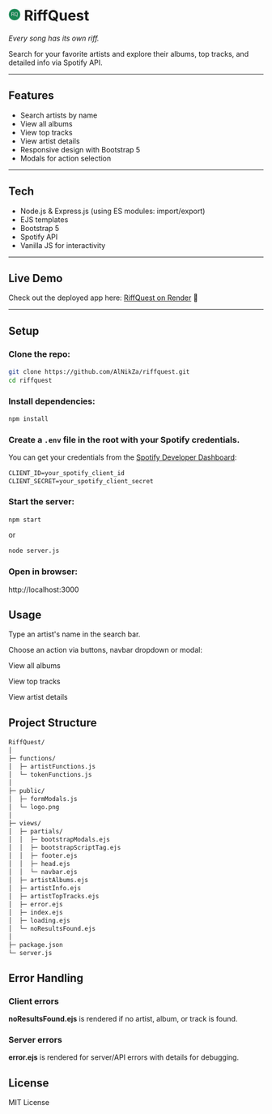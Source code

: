 # <img src="https://raw.githubusercontent.com/AlNikZa/riffquest/main/public/logo.png" alt="RiffQuest logo" height="24" display="inline"> RiffQuest

_Every song has its own riff._

Search for your favorite artists and explore their albums, top tracks, and detailed info via Spotify API.

---

## Features

- Search artists by name
- View all albums
- View top tracks
- View artist details
- Responsive design with Bootstrap 5
- Modals for action selection

---

## Tech

- Node.js & Express.js (using ES modules: import/export)
- EJS templates
- Bootstrap 5
- Spotify API
- Vanilla JS for interactivity

---

## Live Demo

Check out the deployed app here: [RiffQuest on Render](https://riffquest.onrender.com) 🔗

---

## Setup

### Clone the repo:

```bash
git clone https://github.com/AlNikZa/riffquest.git
cd riffquest
```

### Install dependencies:

```bash
npm install
```

### Create a `.env` file in the root with your Spotify credentials.

You can get your credentials from the [Spotify Developer Dashboard](https://developer.spotify.com/dashboard/):

```env
CLIENT_ID=your_spotify_client_id
CLIENT_SECRET=your_spotify_client_secret
```

### Start the server:

```bash
npm start
```

or

```bash
node server.js
```

### Open in browser:

http://localhost:3000

## Usage

Type an artist's name in the search bar.

Choose an action via buttons, navbar dropdown or modal:

View all albums

View top tracks

View artist details

## Project Structure

```
RiffQuest/
│
├─ functions/
│  ├─ artistFunctions.js
│  └─ tokenFunctions.js
│
├─ public/
│  ├─ formModals.js
│  └─ logo.png
│
├─ views/
│  ├─ partials/
│  │  ├─ bootstrapModals.ejs
│  │  ├─ bootstrapScriptTag.ejs
│  │  ├─ footer.ejs
│  │  ├─ head.ejs
│  │  └─ navbar.ejs
│  ├─ artistAlbums.ejs
│  ├─ artistInfo.ejs
│  ├─ artistTopTracks.ejs
│  ├─ error.ejs
│  ├─ index.ejs
│  ├─ loading.ejs
│  └─ noResultsFound.ejs
│
├─ package.json
└─ server.js
```

## Error Handling

### Client errors

**noResultsFound.ejs** is rendered if no artist, album, or track is found.

### Server errors

**error.ejs** is rendered for server/API errors with details for debugging.

## License

MIT License
